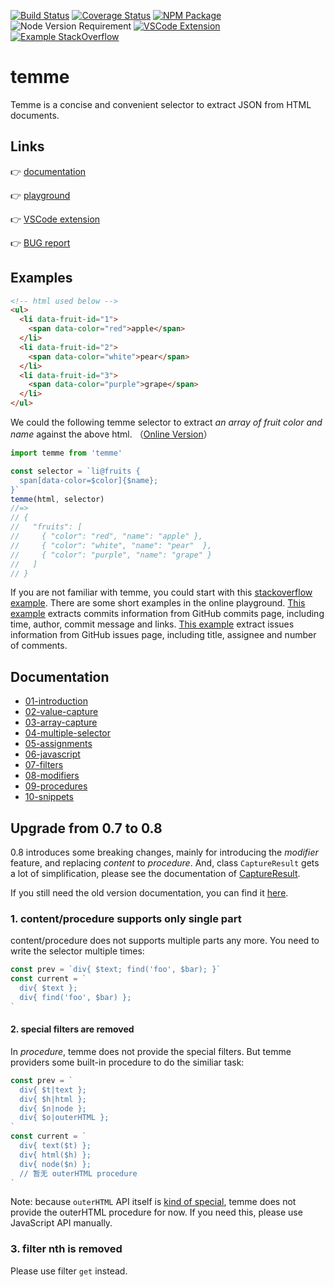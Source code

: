 [![Build Status](https://img.shields.io/travis/shinima/temme/master.svg?style=flat-square)](https://travis-ci.org/shinima/temme) [![Coverage Status](https://img.shields.io/coveralls/shinima/temme/master.svg?style=flat-square)](https://coveralls.io/github/shinima/temme?branch=master) [![NPM Package](https://img.shields.io/npm/v/temme.svg?style=flat-square)](https://www.npmjs.org/package/temme) ![Node Version Requirement](https://img.shields.io/badge/node-%3E=6-f37c43.svg?style=flat-square) [![VSCode Extension](https://img.shields.io/badge/vscode-extension-green.svg?style=flat-square)](https://marketplace.visualstudio.com/items?itemName=shinima.vscode-temme) [![Example StackOverflow](https://img.shields.io/badge/Example-StackOverflow-2196F3.svg?style=flat-square)](/examples/stackoverflow/readme.md)

# temme

Temme is a concise and convenient selector to extract JSON from HTML documents.

## Links

👉 [documentation](#documentation)

👉 [playground](https://temme.js.org)

👉 [VSCode extension](https://marketplace.visualstudio.com/items?itemName=shinima.vscode-temme)

👉 [BUG report](https://github.com/shinima/temme/issues)

## Examples

```html
<!-- html used below -->
<ul>
  <li data-fruit-id="1">
    <span data-color="red">apple</span>
  </li>
  <li data-fruit-id="2">
    <span data-color="white">pear</span>
  </li>
  <li data-fruit-id="3">
    <span data-color="purple">grape</span>
  </li>
</ul>
```

We could the following temme selector to extract _an array of fruit color and name_ against the above html. （[Online Version](https://temme.js.org/?example=basic-array-capture)）

```javascript
import temme from 'temme'

const selector = `li@fruits {
  span[data-color=$color]{$name};
}`
temme(html, selector)
//=>
// {
//   "fruits": [
//     { "color": "red", "name": "apple" },
//     { "color": "white", "name": "pear"  },
//     { "color": "purple", "name": "grape" }
//   ]
// }
```

If you are not familiar with temme, you could start with this [stackoverflow example](/examples/stackoverflow/readme.md). There are some short examples in the online playground. [This example](https://temme.js.org?example=github-commits) extracts commits information from GitHub commits page, including time, author, commit message and links. [This example](https://temme.js.org?example=github-issues) extract issues information from GitHub issues page, including title, assignee and number of comments.

## Documentation

- [01-introduction](/docs/en/01-introduction.md)
- [02-value-capture](/docs/en/02-value-capture.md)
- [03-array-capture](/docs/en/03-array-capture.md)
- [04-multiple-selector](/docs/en/04-multiple-selector.md)
- [05-assignments](/docs/en/05-assignments.md)
- [06-javascript](/docs/en/06-javascript.md)
- [07-filters](/docs/en/07-filters.md)
- [08-modifiers](/docs/en/08-modifiers.md)
- [09-procedures](/docs/en/09-procedures.md)
- [10-snippets](/docs/en/10-snippets.md)

## Upgrade from 0.7 to 0.8

0.8 introduces some breaking changes, mainly for introducing the _modifier_ feature, and replacing _content_ to _procedure_. And, class `CaptureResult` gets a lot of simplification, please see the documentation of [CaptureResult](/docs/zh-cn/08-modifiers.md#类-captureresult).

If you still need the old version documentation, you can find it [here](https://github.com/shinima/temme/blob/v0.7.0/readme.md).

### 1. content/procedure supports only single part

content/procedure does not supports multiple parts any more. You need to write the selector multiple times:

```javascript
const prev = `div{ $text; find('foo', $bar); }`
const current = `
  div{ $text };
  div{ find('foo', $bar) };
`
```

#### 2. special filters are removed

In _procedure_, temme does not provide the special filters. But temme providers some built-in procedure to do the similiar task:

```javascript
const prev = `
  div{ $t|text };
  div{ $h|html };
  div{ $n|node };
  div{ $o|outerHTML };
`
const current = `
  div{ text($t) };
  div{ html($h) };
  div{ node($n) };
  // 暂无 outerHTML procedure
`
```

Note: because `outerHTML` API itself is [kind of special](https://github.com/cheeriojs/cheerio/issues/54), temme does not provide the outerHTML procedure for now. If you need this, please use JavaScript API manually.

### 3. filter nth is removed

Please use filter `get` instead.
